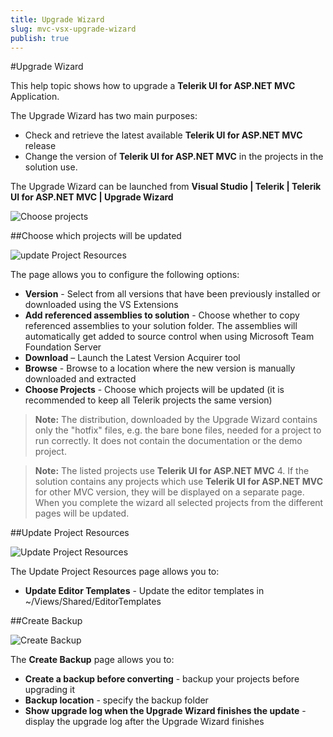 ```yaml
---
title: Upgrade Wizard
slug: mvc-vsx-upgrade-wizard
publish: true
---
```


#Upgrade Wizard

This help topic shows how to upgrade a **Telerik UI for ASP.NET MVC** Application.

The Upgrade Wizard has two main purposes:

- Check and retrieve the latest available **Telerik UI for ASP.NET MVC**  release
- Change the version of **Telerik UI for ASP.NET MVC** in the projects in the solution use.

The Upgrade Wizard can be launched from **Visual Studio | Telerik | Telerik UI for ASP.NET MVC | Upgrade Wizard**

![Choose projects](images/upgrade_menu.png)

##Choose which projects will be updated

![update Project Resources](images/upgrade1.png)

The page allows you to configure the following options:

- **Version** - Select from all versions that have been previously installed or downloaded using the VS Extensions
- **Add referenced assemblies to solution** - Choose whether to copy referenced assemblies to your solution folder. The assemblies will automatically get added to source control when using Microsoft Team Foundation Server
- **Download** – Launch the Latest Version Acquirer tool
- **Browse** - Browse to a location where the new version is manually downloaded and extracted
- **Choose Projects** - Choose which projects will be updated (it is recommended to keep all Telerik projects the same version)

> **Note:**
The distribution, downloaded by the Upgrade Wizard contains only the "hotfix" files, e.g. the bare bone files, needed for a project to run correctly. It does not contain the documentation or the demo project.

> **Note:**
The listed projects use **Telerik UI for ASP.NET MVC** 4. If the solution contains any projects which use **Telerik UI for ASP.NET MVC** for other MVC version, they will be displayed on a separate page. When you complete the wizard all selected projects from the different pages will be updated.

##Update Project Resources

![Update Project Resources](images/upgrade2.png)

The Update Project Resources page allows you to:

- **Update Editor Templates** - Update the editor templates in ~/Views/Shared/EditorTemplates

##Create Backup

![Create Backup](images/upgrade3.png)

The **Create Backup** page allows you to:

- **Create a backup before converting** - backup your projects before upgrading it
- **Backup location** - specify the backup folder
- **Show upgrade log when the Upgrade Wizard finishes the update** - display the upgrade log after the Upgrade Wizard finishes
